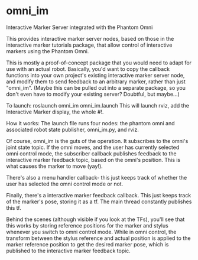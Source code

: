omni_im
=======

Interactive Marker Server integrated with the Phantom Omni

This provides interactive marker server nodes, based on those in the interactive marker tutorials package, that allow control of interactive markers using the Phantom Omni.

This is mostly a proof-of-concept package that you would need to adapt for use with an actual robot. Basically, you'd want to copy the callback functions into your own project's existing interactive marker server node, and modify them to send feedback to an arbitrary marker, rather than just "omni_im". (Maybe this can be pulled out into a separate package, so you don't even have to modify your existing server? Doubtful, but maybe...)

To launch: roslaunch omni_im omni_im.launch
This will launch rviz, add the Interactive Marker display, the whole #!.

How it works:
The launch file runs four nodes: the phantom omni and associated robot state publisher, omni_im.py, and rviz.

Of course, omni_im is the guts of the operation. It subscribes to the omni's joint state topic. If the omni moves, and the user has currently selected omni control mode, the subscriber callback publishes feedback to the interactive marker feedback topic, based on the omni's position. This is what causes the marker to move (yay!).

There's also a menu handler callback- this just keeps track of whether the user has selected the omni control mode or not.

Finally, there's a interactive marker feedback callback. This just keeps track of the marker's pose, storing it as a tf. The main thread constantly publishes this tf.

Behind the scenes (although visible if you look at the TFs), you'll see that this works by storing reference positions for the marker and stylus whenever you switch to omni control mode. While in omni control, the transform between the stylus reference and actual position is applied to the marker reference position to get the desired marker pose, which is published to the interactive marker feedback topic.